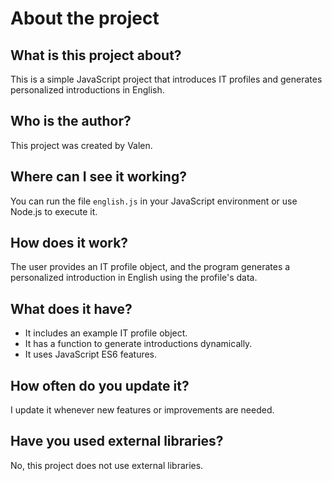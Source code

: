 # About the project

## What is this project about?
This is a simple JavaScript project that introduces IT profiles and generates personalized introductions in English.

## Who is the author?
This project was created by Valen.

## Where can I see it working?
You can run the file `english.js` in your JavaScript environment or use Node.js to execute it.

## How does it work?
The user provides an IT profile object, and the program generates a personalized introduction in English using the profile's data.

## What does it have?
- It includes an example IT profile object.
- It has a function to generate introductions dynamically.
- It uses JavaScript ES6 features.

## How often do you update it?
I update it whenever new features or improvements are needed.

## Have you used external libraries?
No, this project does not use external libraries.